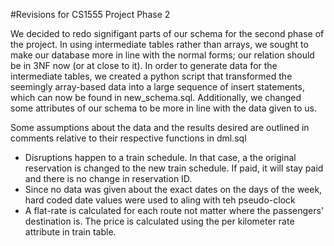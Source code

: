 #Revisions for CS1555 Project Phase 2

We decided to redo signifigant parts of our schema for the second phase of the project.  In using intermediate tables rather than arrays, we sought to make our database more in line with the normal forms; our relation should be in 3NF now (or at close to it).  In order to generate data for the intermediate tables, we created a python script that transformed the seemingly array-based data into a large sequence of insert statements, which can now be found in new_schema.sql.  Additionally, we changed some attributes of our schema to be more in line with the data given to us.

Some assumptions about the data and the results desired are outlined in comments relative to their respective functions in dml.sql
* Disruptions happen to a train schedule. In that case, a the original reservation is changed to the new train schedule. If paid, it will stay paid and there is no change in reservation ID. 
* Since no data was given about the exact dates on the days of the week, hard coded date values were used to aling with teh pseudo-clock
* A flat-rate is calculated for each route not matter where the passengers' destination is. The price is calculated using the per kilometer rate attribute in train table. 
